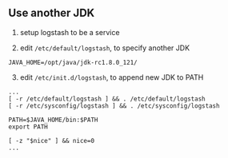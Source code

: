 ## Use another JDK

1. setup logstash to be a service

2. edit `/etc/default/logstash`, to specify another JDK

```
JAVA_HOME=/opt/java/jdk-rc1.8.0_121/
```

3. edit `/etc/init.d/logstash`, to append new JDK to PATH

```
...
[ -r /etc/default/logstash ] && . /etc/default/logstash
[ -r /etc/sysconfig/logstash ] && . /etc/sysconfig/logstash

PATH=$JAVA_HOME/bin:$PATH
export PATH

[ -z "$nice" ] && nice=0
...
```
